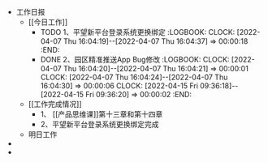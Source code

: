 - 工作日报
	- [[今日工作]]
		- TODO 1、平望新平台登录系统更换绑定
		  :LOGBOOK:
		  CLOCK: [2022-04-07 Thu 16:04:19]--[2022-04-07 Thu 16:04:37] =>  00:00:18
		  :END:
		- DONE 2、园区精准推送App Bug修改
		  :LOGBOOK:
		  CLOCK: [2022-04-07 Thu 16:04:20]--[2022-04-07 Thu 16:04:21] =>  00:00:01
		  CLOCK: [2022-04-07 Thu 16:04:24]--[2022-04-07 Thu 16:04:30] =>  00:00:06
		  CLOCK: [2022-04-15 Fri 09:36:18]--[2022-04-15 Fri 09:36:20] =>  00:00:02
		  :END:
	- [[工作完成情况]]
		- 1、 [[产品思维课]]第十三章和第十四章
		- 2、平望新平台登录系统更换绑定完成
	- 明日工作
-
-